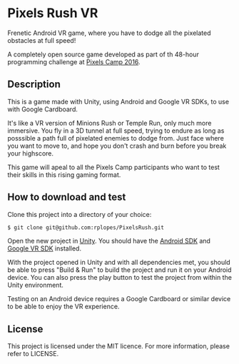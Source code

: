 # Pixels Rush VR

Frenetic Android VR game, where you have to dodge all the pixelated obstacles at full speed!

A completely open source game developed as part of th 48-hour programming challenge at [Pixels Camp 2016](https://pixels.camp).

## Description

This is a game made with Unity, using Android and Google VR SDKs, to use with Google Cardboard.

It's like a VR version of Minions Rush or Temple Run, only much more immersive. You fly in a 3D tunnel at full speed, trying to endure as long as posssible a path full of pixelated enemies to dodge from. Just face where you want to move to, and hope you don't crash and burn before you break your highscore.

This game will apeal to all the Pixels Camp participants who want to test their skills in this rising gaming format.

## How to download and test

Clone this project into a directory of your choice:

```sh
$ git clone git@github.com:rplopes/PixelsRush.git
```

Open the new project in [Unity](https://store.unity.com/). You should have the [Android SDK](https://developer.android.com/studio/index.html#downloads) and [Google VR SDK](https://developers.google.com/vr/unity/download) installed.

With the project opened in Unity and with all dependencies met, you should be able to press "Build & Run" to build the project and run it on your Android device. You can also press the play button to test the project from within the Unity environment.

Testing on an Android device requires a Google Cardboard or similar device to be able to enjoy the VR experience.

## License

This project is licensed under the MIT licence. For more information, please refer to LICENSE.
